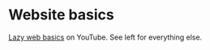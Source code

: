 # Website basics

[Lazy web basics](https://www.youtube.com/watch?v=WO_it0hy0hg&list=PLewNEVDy7gq1vO4fTJe5fJw4u63qiKt0o) on YouTube. See left for everything else.